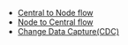 * [Central to Node flow](Cfg_Central_to_Node.md)
* [Node to Central flow](Cfg_Node_to_Central.md)
* [Change Data Capture(CDC)](Cfg_CDC_Debezium.md)
